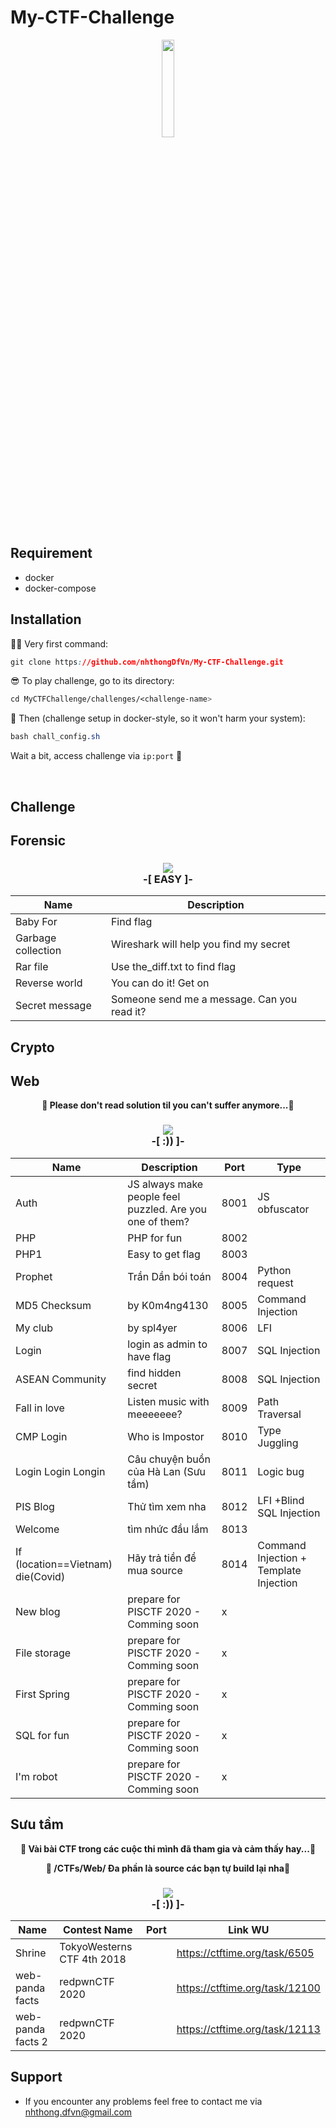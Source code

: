 # My-CTF-Challenge

<p align="center">
  <img src="https://i.imgur.com/axBjwxB.gif" height="20%" width="20%">
</p>

## Requirement

* docker
* docker-compose

## Installation

🕵🏾 Very first command: 
```css
git clone https://github.com/nhthongDfVn/My-CTF-Challenge.git
```

😎 To play challenge, go to its directory:
```css
cd MyCTFChallenge/challenges/<challenge-name>
```

🤘 Then (challenge setup in docker-style, so it won't harm your system):
```css
bash chall_config.sh 
```

Wait a bit, access challenge via `ip:port` 🏁 

<br>


## Challenge
## Forensic


### <p align="center"><img src="https://i.imgur.com/p5WFB8A.png"><br>**-[ EASY ]-**</p>
| Name       | Description                                                                                       | 
|------------|---------------------------------------------------------------------------------------------------|
| Baby For   |  Find flag                                                                                        | 
| Garbage collection        |  Wireshark will help you find my secret                                            | 
| Rar file   |  Use the_diff.txt to find flag                                                                    | 
| Reverse world    |  You can do it! Get on                                                                      |
| Secret message    |  Someone send me a message. Can you read it?                                               |

## Crypto

## Web

**<p align="center">🎉 Please don't read solution til you can't suffer anymore...🎉</p>**


### <p align="center"><img src="https://i.imgur.com/p5WFB8A.png"><br>**-[ :)) ]-**</p>
| Name       | Description                                                                                       | Port |     Type     |
|------------|---------------------------------------------------------------------------------------------------|------|--------------|
| Auth       |  JS always make people feel puzzled. Are you one of them?                                         | 8001 |JS obfuscator |
| PHP        |  PHP for fun                                                                                      | 8002 |              |
| PHP1       |  Easy to get flag                                                                                 | 8003 |              |
| Prophet    |  Trần Dần bói toán                                                                                | 8004 |Python request|
| MD5 Checksum|  by K0m4ng4130                                                                                   | 8005 |Command Injection|
| My club    |  by spl4yer                                                                                       | 8006 |LFI           |
| Login      |  login as admin to have flag                                                                      | 8007 |SQL Injection |
| ASEAN Community      |  find hidden secret                                                                     | 8008 |SQL Injection |
| Fall in love      |  Listen music with meeeeeee?                                                               | 8009 |Path Traversal|
| CMP Login      |  Who is Impostor                                                                              | 8010 |Type Juggling |
| Login Login Longin   |  Câu chuyện buồn của Hà Lan (Sưu tầm)                                                   | 8011 |Logic bug     |
| PIS Blog      |  Thử tìm xem nha                                                                               | 8012 |LFI +Blind SQL Injection|
| Welcome       |  tìm nhức đầu lắm                                                                              | 8013 |              |
| If (location==Vietnam) die(Covid)|  Hãy trả tiền để mua source                                                 | 8014 |Command Injection + Template Injection|
| New blog      |  prepare for PISCTF 2020 - Comming soon                                                        |  x   |              |
| File storage  |  prepare for PISCTF 2020 - Comming soon                                                        |  x   |              |
| First Spring  |  prepare for PISCTF 2020 - Comming soon                                                        |  x   |              |
| SQL for fun   |  prepare for PISCTF 2020 - Comming soon                                                        |  x   |              |
| I'm robot     |  prepare for PISCTF 2020 - Comming soon                                                        |  x   |              |


## Sưu tầm

**<p align="center">🎉 Vài bài CTF trong các cuộc thi mình đã tham gia và cảm thấy hay...🎉</p>**
**<p align="center">🎉 /CTFs/Web/<name> Đa phần là source các bạn tự build lại nha🎉</p>**


### <p align="center"><img src="https://i.imgur.com/p5WFB8A.png"><br>**-[ :)) ]-**</p>
| Name       | Contest Name                 | Port | Link WU      |
|------------|------------------------------|------|--------------|
| Shrine     |  TokyoWesterns CTF 4th 2018  |      | https://ctftime.org/task/6505 |
| web-panda facts|  redpwnCTF 2020          |      | https://ctftime.org/task/12100 |
| web-panda facts 2|  redpwnCTF 2020        |      | https://ctftime.org/task/12113 |






## Support
- If you encounter any problems feel free to contact me via nhthong.dfvn@gmail.com
